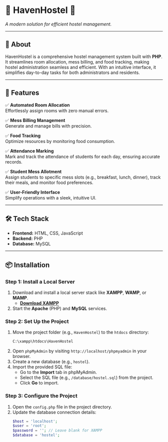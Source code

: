 # 🌟 HavenHostel 🌟  
_A modern solution for efficient hostel management._

---

## 📖 About
HavenHostel is a comprehensive hostel management system built with **PHP**. It streamlines room allocation, mess billing, and food tracking, making hostel administration seamless and efficient. With an intuitive interface, it simplifies day-to-day tasks for both administrators and residents.

---

## 🚀 Features
✅ **Automated Room Allocation**  
Effortlessly assign rooms with zero manual errors.  

✅ **Mess Billing Management**  
Generate and manage bills with precision.  

✅ **Food Tracking**  
Optimize resources by monitoring food consumption.  

✅ **Attendance Marking**  
Mark and track the attendance of students for each day, ensuring accurate records.  

✅ **Student Mess Allotment**  
Assign students to specific mess slots (e.g., breakfast, lunch, dinner), track their meals, and monitor food preferences.  

✅ **User-Friendly Interface**  
Simplify operations with a sleek, intuitive UI.

---

## 🛠️ Tech Stack
- **Frontend:** HTML, CSS, JavaScript  
- **Backend:** PHP  
- **Database:** MySQL  

---

## 📦 Installation

### Step 1: Install a Local Server
1. Download and install a local server stack like **XAMPP**, **WAMP**, or **MAMP**.  
   - **[Download XAMPP](https://www.apachefriends.org/index.html)**  
2. Start the **Apache** (PHP) and **MySQL** services.

### Step 2: Set Up the Project
1. Move the project folder (e.g., `HavenHostel`) to the `htdocs` directory:
   ```bash
   C:\xampp\htdocs\HavenHostel

2. Open `phpMyAdmin` by visiting `http://localhost/phpmyadmin` in your browser.
3. Create a new database (e.g., `hostel`).
4. Import the provided SQL file:
   - Go to the **Import** tab in phpMyAdmin.
   - Select the SQL file (e.g., `/database/hostel.sql`) from the project.
   - Click **Go** to import.

### Step 3: Configure the Project
1. Open the `config.php` file in the project directory.
2. Update the database connection details:
   ```php
   $host = 'localhost';
   $user = 'root';
   $password = ''; // Leave blank for XAMPP
   $database = 'hostel';
